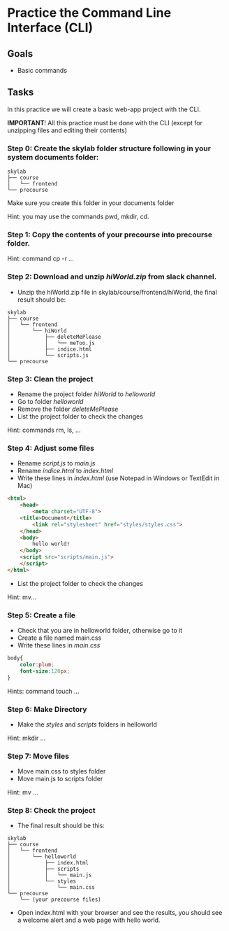 # Practice the Command Line Interface (CLI)

## Goals

- Basic commands

## Tasks

In this practice we will create a basic web-app project with the CLI.

**IMPORTANT**! All this practice must be done with the CLI (except for unzipping files and editing their contents)

### **Step 0**: Create the skylab folder structure following in your system documents folder:

```
skylab
├── course
│   └── frontend
└── precourse
```

Make sure you create this folder in your documents folder 

Hint: you may use the commands pwd, mkdir, cd.

### **Step 1**: Copy the contents of your precourse into precourse folder.

Hint: command cp -r ...

### **Step 2**: Download and unzip *hiWorld.zip* from slack channel.

- Unzip the hiWorld.zip file in skylab/course/frontend/hiWorld, the final result should be:

```
skylab
├── course
│   └── frontend
│       └── hiWorld
│           ├── deleteMePlease
│           │   └── meToo.js
│           ├── indice.html
│           └── scripts.js
└── precourse
```

### **Step 3**: Clean the project

- Rename the project folder *hiWorld* to *helloworld*
- Go to folder *helloworld*
- Remove the folder *deleteMePlease* 
- List the project folder to check the changes

Hint: commands rm, ls, ...

### **Step 4**: Adjust some files 

- Rename *script.js* to *main.js*
- Rename *indice.html* to *index.html* 
- Write these lines in *index.html* (use Notepad in Windows or TextEdit in Mac)

```html
<html>
    <head>
        <meta charset="UTF-8">
    <title>Document</title>
        <link rel="stylesheet" href="styles/styles.css">
    </head>
    <body>
        hello world!
    </body>
    <script src="scripts/main.js">
    </script>
</html>
```

- List the project folder to check the changes

Hint: mv...

### **Step 5**: Create a file

- Check that you are in helloworld folder, otherwise go to it
- Create a file named main.css
- Write these lines in *main.css* 

```css
body{
    color:plum;
    font-size:120px;
}
```

Hints: command touch ...

### **Step 6**: Make Directory

- Make the *styles* and *scripts* folders in helloworld

Hint: mkdir ...

### **Step 7**: Move files

- Move main.css to styles folder
- Move main.js to scripts folder

Hint: mv ...

### **Step 8**: Check the project

- The final result should be this:

```
skylab
├── course
│   └── frontend
│       └── helloworld
│           ├── index.html
│           ├── scripts
│           │   └── main.js
│           └── styles
│               └── main.css
└── precourse
    └── (your precourse files)
```

- Open index.html with your browser and see the results, you should see a welcome alert and a web page with hello world.
